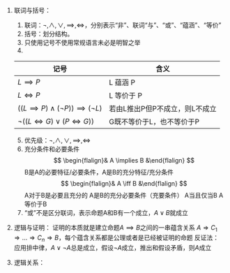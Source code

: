 1. 联词与括号：
	1. 联词：$\neg,\land,\lor,\implies,\iff$，分别表示“非”、联词“与”、“或”、“蕴涵”、“等价”
	 2. 括号：划分结构。
	3. 只使用记号不使用常规语言未必是明智之举
	4. 
 
	 | 记号                                                | 含义                           |
	 | --------------------------------------------------- | ------------------------------ |
	 | $L \implies P$                                      | L 蕴涵 P                       |
	 | $L \iff P$                                          | L 等价于 P                     |
	 | $((L \implies P) \land (\neg P)) \implies (\neg L)$ | 若由L推出P但P不成立，则L不成立 |
	 | $\neg((L \iff G)\lor(P \iff G))$                    | G既不等价于L，也不等价于P      |
	5. 优先级：$\neg,\land,\lor,\implies,\iff$
	 6. 充分条件和必要条件
	  $$ \begin{flalign}& A \implies B  &\end{flalign} $$
	   B是A的必要特征/必要条件，A是B的充分特征/充分条件
	$$ \begin{flalign}& A \iff B  &\end{flalign} $$
	 A对于B是必要且充分的
	  A是B的充分必要条件（充要条件）
	   A当且仅当B
	A等价于B
	 7. “或”不是区分联词，表示命题A和B有一个成立，$A \lor B$就成立
2. 逻辑与证明：
	证明的本质就是建立命题$A \implies B$之间的一串蕴含关系 $A \Rightarrow C_1 \Rightarrow \dots \Rightarrow C_n \Rightarrow B$，每个蕴含关系都是公理或者是已经被证明的命题
	 反证法：应用排中律，$A\lor\neg A$总是成立，假设$\neg A$成立，推出和假设矛盾，则$A$成立
3. 逻辑关系：
	
